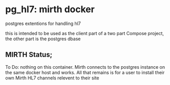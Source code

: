 # pg_hl7: mirth docker
postgres extentions for handling hl7

this is intended to be used as the client part of a two part Compose project, the other part is the postgres dbase



MIRTH Status;
----------------
To Do: nothing on this container. Mirth connects to the postgres instance on the same docker host and works. All that remains is for a user to install their own Mirth HL7 channels relevent to their site


